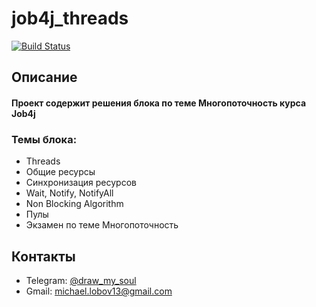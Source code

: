 # job4j_threads
[![Build Status](https://app.travis-ci.com/DrawMySoul/job4j_threads.svg?branch=master)](https://app.travis-ci.com/DrawMySoul/job4j_threads)

## Описание

#### Проект содержит решения блока по теме Многопоточность курса Job4j

### Темы блока:
* Threads
* Общие ресурсы
* Синхронизация ресурсов
* Wait, Notify, NotifyAll
* Non Blocking Algorithm
* Пулы
* Экзамен по теме Многопоточность

## Контакты 
* Telegram: [@draw_my_soul](https://t.me/draw_my_soul) 
* Gmail: michael.lobov13@gmail.com
